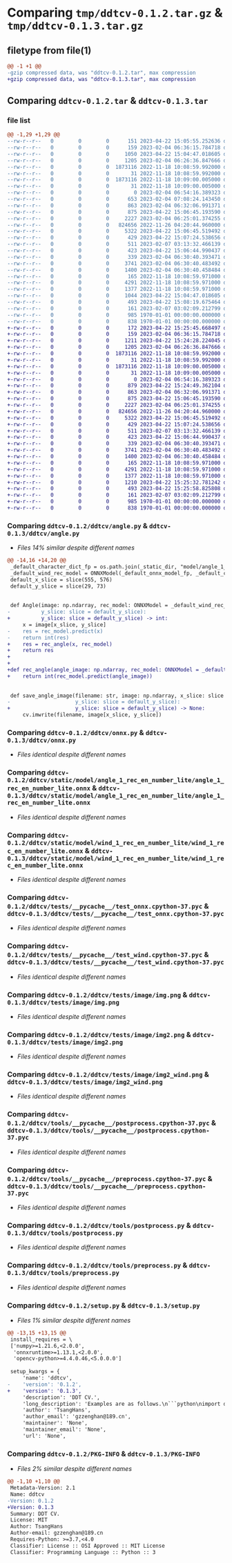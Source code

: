# Comparing `tmp/ddtcv-0.1.2.tar.gz` & `tmp/ddtcv-0.1.3.tar.gz`

## filetype from file(1)

```diff
@@ -1 +1 @@
-gzip compressed data, was "ddtcv-0.1.2.tar", max compression
+gzip compressed data, was "ddtcv-0.1.3.tar", max compression
```

## Comparing `ddtcv-0.1.2.tar` & `ddtcv-0.1.3.tar`

### file list

```diff
@@ -1,29 +1,29 @@
--rw-r--r--   0        0        0      151 2023-04-22 15:05:55.252636 ddtcv-0.1.2/ddtcv/__init__.py
--rw-r--r--   0        0        0      159 2023-02-04 06:36:15.784718 ddtcv-0.1.2/ddtcv/abstract.py
--rw-r--r--   0        0        0     1050 2023-04-22 15:04:47.018605 ddtcv-0.1.2/ddtcv/angle.py
--rw-r--r--   0        0        0     1205 2023-02-04 06:26:36.847666 ddtcv-0.1.2/ddtcv/onnx.py
--rw-r--r--   0        0        0  1873116 2022-11-18 10:08:59.992000 ddtcv-0.1.2/ddtcv/static/model/angle_1_rec_en_number_lite/angle_1_rec_en_number_lite.onnx
--rw-r--r--   0        0        0       31 2022-11-18 10:08:59.992000 ddtcv-0.1.2/ddtcv/static/model/angle_1_rec_en_number_lite/angle_dict.txt
--rw-r--r--   0        0        0  1873116 2022-11-18 10:09:00.005000 ddtcv-0.1.2/ddtcv/static/model/wind_1_rec_en_number_lite/wind_1_rec_en_number_lite.onnx
--rw-r--r--   0        0        0       31 2022-11-18 10:09:00.005000 ddtcv-0.1.2/ddtcv/static/model/wind_1_rec_en_number_lite/wind_dict.txt
--rw-r--r--   0        0        0        0 2023-02-04 06:54:16.389323 ddtcv-0.1.2/ddtcv/tests/__init__.py
--rw-r--r--   0        0        0      653 2023-02-04 07:08:24.143450 ddtcv-0.1.2/ddtcv/tests/__pycache__/test_angle.cpython-37.pyc
--rw-r--r--   0        0        0      863 2023-02-04 06:32:06.991371 ddtcv-0.1.2/ddtcv/tests/__pycache__/test_onnx.cpython-37.pyc
--rw-r--r--   0        0        0      875 2023-04-22 15:06:45.193590 ddtcv-0.1.2/ddtcv/tests/__pycache__/test_wind.cpython-37.pyc
--rw-r--r--   0        0        0     2227 2023-02-04 06:25:01.374255 ddtcv-0.1.2/ddtcv/tests/image/img.png
--rw-r--r--   0        0        0   824656 2022-11-26 04:20:44.960000 ddtcv-0.1.2/ddtcv/tests/image/img2.png
--rw-r--r--   0        0        0     5322 2023-04-22 15:06:45.519492 ddtcv-0.1.2/ddtcv/tests/image/img2_wind.png
--rw-r--r--   0        0        0      429 2023-04-22 15:07:24.538656 ddtcv-0.1.2/ddtcv/tests/test_angle.py
--rw-r--r--   0        0        0      511 2023-02-07 03:13:32.466139 ddtcv-0.1.2/ddtcv/tests/test_onnx.py
--rw-r--r--   0        0        0      423 2023-04-22 15:06:44.990437 ddtcv-0.1.2/ddtcv/tests/test_wind.py
--rw-r--r--   0        0        0      339 2023-02-04 06:30:40.393471 ddtcv-0.1.2/ddtcv/tools/__pycache__/load_model.cpython-37.pyc
--rw-r--r--   0        0        0     3741 2023-02-04 06:30:40.483492 ddtcv-0.1.2/ddtcv/tools/__pycache__/postprocess.cpython-37.pyc
--rw-r--r--   0        0        0     1400 2023-02-04 06:30:40.458484 ddtcv-0.1.2/ddtcv/tools/__pycache__/preprocess.cpython-37.pyc
--rw-r--r--   0        0        0      165 2022-11-18 10:08:59.971000 ddtcv-0.1.2/ddtcv/tools/load_model.py
--rw-r--r--   0        0        0     4291 2022-11-18 10:08:59.971000 ddtcv-0.1.2/ddtcv/tools/postprocess.py
--rw-r--r--   0        0        0     1377 2022-11-18 10:08:59.971000 ddtcv-0.1.2/ddtcv/tools/preprocess.py
--rw-r--r--   0        0        0     1044 2023-04-22 15:04:47.018605 ddtcv-0.1.2/ddtcv/wind.py
--rw-r--r--   0        0        0      493 2023-04-22 15:08:19.675464 ddtcv-0.1.2/pyproject.toml
--rw-r--r--   0        0        0      161 2023-02-07 03:02:09.212799 ddtcv-0.1.2/README.md
--rw-r--r--   0        0        0      985 1970-01-01 00:00:00.000000 ddtcv-0.1.2/setup.py
--rw-r--r--   0        0        0      838 1970-01-01 00:00:00.000000 ddtcv-0.1.2/PKG-INFO
+-rw-r--r--   0        0        0      172 2023-04-22 15:25:45.668497 ddtcv-0.1.3/ddtcv/__init__.py
+-rw-r--r--   0        0        0      159 2023-02-04 06:36:15.784718 ddtcv-0.1.3/ddtcv/abstract.py
+-rw-r--r--   0        0        0     1211 2023-04-22 15:24:28.224045 ddtcv-0.1.3/ddtcv/angle.py
+-rw-r--r--   0        0        0     1205 2023-02-04 06:26:36.847666 ddtcv-0.1.3/ddtcv/onnx.py
+-rw-r--r--   0        0        0  1873116 2022-11-18 10:08:59.992000 ddtcv-0.1.3/ddtcv/static/model/angle_1_rec_en_number_lite/angle_1_rec_en_number_lite.onnx
+-rw-r--r--   0        0        0       31 2022-11-18 10:08:59.992000 ddtcv-0.1.3/ddtcv/static/model/angle_1_rec_en_number_lite/angle_dict.txt
+-rw-r--r--   0        0        0  1873116 2022-11-18 10:09:00.005000 ddtcv-0.1.3/ddtcv/static/model/wind_1_rec_en_number_lite/wind_1_rec_en_number_lite.onnx
+-rw-r--r--   0        0        0       31 2022-11-18 10:09:00.005000 ddtcv-0.1.3/ddtcv/static/model/wind_1_rec_en_number_lite/wind_dict.txt
+-rw-r--r--   0        0        0        0 2023-02-04 06:54:16.389323 ddtcv-0.1.3/ddtcv/tests/__init__.py
+-rw-r--r--   0        0        0      879 2023-04-22 15:24:49.362104 ddtcv-0.1.3/ddtcv/tests/__pycache__/test_angle.cpython-37.pyc
+-rw-r--r--   0        0        0      863 2023-02-04 06:32:06.991371 ddtcv-0.1.3/ddtcv/tests/__pycache__/test_onnx.cpython-37.pyc
+-rw-r--r--   0        0        0      875 2023-04-22 15:06:45.193590 ddtcv-0.1.3/ddtcv/tests/__pycache__/test_wind.cpython-37.pyc
+-rw-r--r--   0        0        0     2227 2023-02-04 06:25:01.374255 ddtcv-0.1.3/ddtcv/tests/image/img.png
+-rw-r--r--   0        0        0   824656 2022-11-26 04:20:44.960000 ddtcv-0.1.3/ddtcv/tests/image/img2.png
+-rw-r--r--   0        0        0     5322 2023-04-22 15:06:45.519492 ddtcv-0.1.3/ddtcv/tests/image/img2_wind.png
+-rw-r--r--   0        0        0      429 2023-04-22 15:07:24.538656 ddtcv-0.1.3/ddtcv/tests/test_angle.py
+-rw-r--r--   0        0        0      511 2023-02-07 03:13:32.466139 ddtcv-0.1.3/ddtcv/tests/test_onnx.py
+-rw-r--r--   0        0        0      423 2023-04-22 15:06:44.990437 ddtcv-0.1.3/ddtcv/tests/test_wind.py
+-rw-r--r--   0        0        0      339 2023-02-04 06:30:40.393471 ddtcv-0.1.3/ddtcv/tools/__pycache__/load_model.cpython-37.pyc
+-rw-r--r--   0        0        0     3741 2023-02-04 06:30:40.483492 ddtcv-0.1.3/ddtcv/tools/__pycache__/postprocess.cpython-37.pyc
+-rw-r--r--   0        0        0     1400 2023-02-04 06:30:40.458484 ddtcv-0.1.3/ddtcv/tools/__pycache__/preprocess.cpython-37.pyc
+-rw-r--r--   0        0        0      165 2022-11-18 10:08:59.971000 ddtcv-0.1.3/ddtcv/tools/load_model.py
+-rw-r--r--   0        0        0     4291 2022-11-18 10:08:59.971000 ddtcv-0.1.3/ddtcv/tools/postprocess.py
+-rw-r--r--   0        0        0     1377 2022-11-18 10:08:59.971000 ddtcv-0.1.3/ddtcv/tools/preprocess.py
+-rw-r--r--   0        0        0     1210 2023-04-22 15:25:32.781242 ddtcv-0.1.3/ddtcv/wind.py
+-rw-r--r--   0        0        0      493 2023-04-22 15:25:58.825808 ddtcv-0.1.3/pyproject.toml
+-rw-r--r--   0        0        0      161 2023-02-07 03:02:09.212799 ddtcv-0.1.3/README.md
+-rw-r--r--   0        0        0      985 1970-01-01 00:00:00.000000 ddtcv-0.1.3/setup.py
+-rw-r--r--   0        0        0      838 1970-01-01 00:00:00.000000 ddtcv-0.1.3/PKG-INFO
```

### Comparing `ddtcv-0.1.2/ddtcv/angle.py` & `ddtcv-0.1.3/ddtcv/angle.py`

 * *Files 14% similar despite different names*

```diff
@@ -14,16 +14,20 @@
 _default_character_dict_fp = os.path.join(_static_dir, "model/angle_1_rec_en_number_lite/angle_dict.txt")
 _default_wind_rec_model = ONNXModel(_default_onnx_model_fp, _default_character_dict_fp)
 default_x_slice = slice(555, 576)
 default_y_slice = slice(29, 73)
 
 
 def Angle(image: np.ndarray, rec_model: ONNXModel = _default_wind_rec_model, x_slice: slice = default_x_slice,
-          y_slice: slice = default_y_slice):
+          y_slice: slice = default_y_slice) -> int:
     x = image[x_slice, y_slice]
-    res = rec_model.predict(x)
-    return int(res)
+    res = rec_angle(x, rec_model)
+    return res
+
+
+def rec_angle(angle_image: np.ndarray, rec_model: ONNXModel = _default_wind_rec_model) -> int:
+    return int(rec_model.predict(angle_image))
 
 
 def save_angle_image(filename: str, image: np.ndarray, x_slice: slice = default_x_slice,
-                     y_slice: slice = default_y_slice):
+                     y_slice: slice = default_y_slice) -> None:
     cv.imwrite(filename, image[x_slice, y_slice])
```

### Comparing `ddtcv-0.1.2/ddtcv/onnx.py` & `ddtcv-0.1.3/ddtcv/onnx.py`

 * *Files identical despite different names*

### Comparing `ddtcv-0.1.2/ddtcv/static/model/angle_1_rec_en_number_lite/angle_1_rec_en_number_lite.onnx` & `ddtcv-0.1.3/ddtcv/static/model/angle_1_rec_en_number_lite/angle_1_rec_en_number_lite.onnx`

 * *Files identical despite different names*

### Comparing `ddtcv-0.1.2/ddtcv/static/model/wind_1_rec_en_number_lite/wind_1_rec_en_number_lite.onnx` & `ddtcv-0.1.3/ddtcv/static/model/wind_1_rec_en_number_lite/wind_1_rec_en_number_lite.onnx`

 * *Files identical despite different names*

### Comparing `ddtcv-0.1.2/ddtcv/tests/__pycache__/test_onnx.cpython-37.pyc` & `ddtcv-0.1.3/ddtcv/tests/__pycache__/test_onnx.cpython-37.pyc`

 * *Files identical despite different names*

### Comparing `ddtcv-0.1.2/ddtcv/tests/__pycache__/test_wind.cpython-37.pyc` & `ddtcv-0.1.3/ddtcv/tests/__pycache__/test_wind.cpython-37.pyc`

 * *Files identical despite different names*

### Comparing `ddtcv-0.1.2/ddtcv/tests/image/img.png` & `ddtcv-0.1.3/ddtcv/tests/image/img.png`

 * *Files identical despite different names*

### Comparing `ddtcv-0.1.2/ddtcv/tests/image/img2.png` & `ddtcv-0.1.3/ddtcv/tests/image/img2.png`

 * *Files identical despite different names*

### Comparing `ddtcv-0.1.2/ddtcv/tests/image/img2_wind.png` & `ddtcv-0.1.3/ddtcv/tests/image/img2_wind.png`

 * *Files identical despite different names*

### Comparing `ddtcv-0.1.2/ddtcv/tools/__pycache__/postprocess.cpython-37.pyc` & `ddtcv-0.1.3/ddtcv/tools/__pycache__/postprocess.cpython-37.pyc`

 * *Files identical despite different names*

### Comparing `ddtcv-0.1.2/ddtcv/tools/__pycache__/preprocess.cpython-37.pyc` & `ddtcv-0.1.3/ddtcv/tools/__pycache__/preprocess.cpython-37.pyc`

 * *Files identical despite different names*

### Comparing `ddtcv-0.1.2/ddtcv/tools/postprocess.py` & `ddtcv-0.1.3/ddtcv/tools/postprocess.py`

 * *Files identical despite different names*

### Comparing `ddtcv-0.1.2/ddtcv/tools/preprocess.py` & `ddtcv-0.1.3/ddtcv/tools/preprocess.py`

 * *Files identical despite different names*

### Comparing `ddtcv-0.1.2/setup.py` & `ddtcv-0.1.3/setup.py`

 * *Files 1% similar despite different names*

```diff
@@ -13,15 +13,15 @@
 install_requires = \
 ['numpy>=1.21.6,<2.0.0',
  'onnxruntime>=1.13.1,<2.0.0',
  'opencv-python>=4.4.0.46,<5.0.0.0']
 
 setup_kwargs = {
     'name': 'ddtcv',
-    'version': '0.1.2',
+    'version': '0.1.3',
     'description': 'DDT CV.',
     'long_description': 'Examples are as follows.\n```python\nimport ddtcv\n\nwind_value = ddtcv.Wind("your_image_array")\nangle_value = ddtcv.Angle("your_image_array")\n```\nThat\'s all.',
     'author': 'TsangHans',
     'author_email': 'gzzenghan@189.cn',
     'maintainer': 'None',
     'maintainer_email': 'None',
     'url': 'None',
```

### Comparing `ddtcv-0.1.2/PKG-INFO` & `ddtcv-0.1.3/PKG-INFO`

 * *Files 2% similar despite different names*

```diff
@@ -1,10 +1,10 @@
 Metadata-Version: 2.1
 Name: ddtcv
-Version: 0.1.2
+Version: 0.1.3
 Summary: DDT CV.
 License: MIT
 Author: TsangHans
 Author-email: gzzenghan@189.cn
 Requires-Python: >=3.7,<4.0
 Classifier: License :: OSI Approved :: MIT License
 Classifier: Programming Language :: Python :: 3
```

